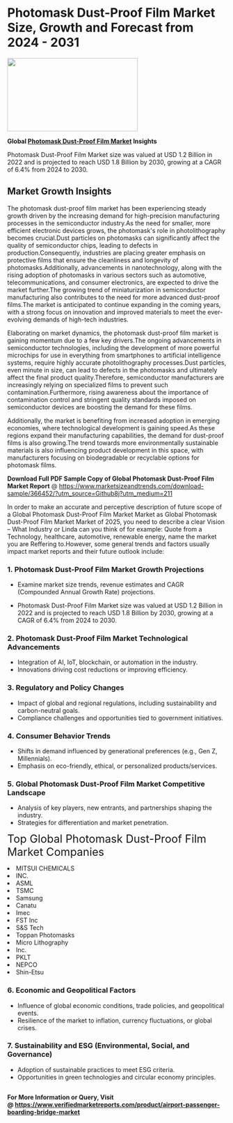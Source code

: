 <H1>Photomask Dust-Proof Film Market Size, Growth and Forecast from 2024 - 2031</H1><img class="aligncenter size-medium wp-image-584254" src="https://thirdeyenews.in/wp-content/uploads/2024/09/Global-Market-Research-300x168.jpeg" alt="" width="300" height="168" /><p><strong>Global&nbsp;<a href="https://www.marketsizeandtrends.com/download-sample/366452/?utm_source=Github8j?utm_medium=211">Photomask Dust-Proof Film Market</a> Insights</strong></p><p>Photomask Dust-Proof Film Market size was valued at USD 1.2 Billion in 2022 and is projected to reach USD 1.8 Billion by 2030, growing at a CAGR of 6.4% from 2024 to 2030.</p><p><h2>Market Growth Insights</h2> <p>The photomask dust-proof film market has been experiencing steady growth driven by the increasing demand for high-precision manufacturing processes in the semiconductor industry.As the need for smaller, more efficient electronic devices grows, the photomask's role in photolithography becomes crucial.Dust particles on photomasks can significantly affect the quality of semiconductor chips, leading to defects in production.Consequently, industries are placing greater emphasis on protective films that ensure the cleanliness and longevity of photomasks.Additionally, advancements in nanotechnology, along with the rising adoption of photomasks in various sectors such as automotive, telecommunications, and consumer electronics, are expected to drive the market further.The growing trend of miniaturization in semiconductor manufacturing also contributes to the need for more advanced dust-proof films.The market is anticipated to continue expanding in the coming years, with a strong focus on innovation and improved materials to meet the ever-evolving demands of high-tech industries.</p> <p><strong><a href="#"></a></strong></p> <p>Elaborating on market dynamics, the photomask dust-proof film market is gaining momentum due to a few key drivers.The ongoing advancements in semiconductor technologies, including the development of more powerful microchips for use in everything from smartphones to artificial intelligence systems, require highly accurate photolithography processes.Dust particles, even minute in size, can lead to defects in the photomasks and ultimately affect the final product quality.Therefore, semiconductor manufacturers are increasingly relying on specialized films to prevent such contamination.Furthermore, rising awareness about the importance of contamination control and stringent quality standards imposed on semiconductor devices are boosting the demand for these films.</p> <p>Additionally, the market is benefiting from increased adoption in emerging economies, where technological development is gaining speed.As these regions expand their manufacturing capabilities, the demand for dust-proof films is also growing.The trend towards more environmentally sustainable materials is also influencing product development in this space, with manufacturers focusing on biodegradable or recyclable options for photomask films.</p> <p></p><p><span class=""><strong>Download Full PDF Sample Copy of Global Photomask Dust-Proof Film Market Report</strong> @ <a href="https://www.marketsizeandtrends.com/download-sample/366452/?utm_source=Github8j?utm_medium=211" target="_blank">https://www.marketsizeandtrends.com/download-sample/366452/?utm_source=Github8j?utm_medium=211</a></span></p><p>In order to make an accurate and perceptive description of future scope of a Global&nbsp;Photomask Dust-Proof Film Market Market as Global&nbsp;Photomask Dust-Proof Film Market Market of 2025, you need to describe a clear Vision &ndash; What Industry or Linda can you think of for example: Quote from a Technology, healthcare, automotive, renewable energy, name the market you are Reffering to.However, some general trends and factors usually impact market reports and their future outlook include:</p><h3>1.&nbsp;<strong>Photomask Dust-Proof Film Market Growth Projections</strong></h3><ul><li>Examine market size trends, revenue estimates and CAGR (Compounded Annual Growth Rate) projections.</li><li><p>Photomask Dust-Proof Film Market size was valued at USD 1.2 Billion in 2022 and is projected to reach USD 1.8 Billion by 2030, growing at a CAGR of 6.4% from 2024 to 2030.</p></li></ul><h3>2.&nbsp;<strong>Photomask Dust-Proof Film Market Technological Advancements</strong></h3><ul><li>Integration of AI, IoT, blockchain, or automation in the industry.</li><li>Innovations driving cost reductions or improving efficiency.</li></ul><h3>3.&nbsp;<strong>Regulatory and Policy Changes</strong></h3><ul><li>Impact of global and regional regulations, including sustainability and carbon-neutral goals.</li><li>Compliance challenges and opportunities tied to government initiatives.</li></ul><h3>4.&nbsp;<strong>Consumer Behavior Trends</strong></h3><ul><li>Shifts in demand influenced by generational preferences (e.g., Gen Z, Millennials).</li><li>Emphasis on eco-friendly, ethical, or personalized products/services.</li></ul><h3>5.&nbsp;<strong>Global Photomask Dust-Proof Film Market Competitive Landscape</strong></h3><ul><li>Analysis of key players, new entrants, and partnerships shaping the industry.</li><li>Strategies for differentiation and market penetration.</li></ul><p data-pm-slice="1 1 []"><span style="color: inherit; font-family: inherit; font-size: 25px;">Top Global Photomask Dust-Proof Film Market Companies</span></p><div class="" data-test-id=""><p><li>MITSUI CHEMICALS</li><li> INC.</li><li> ASML</li><li> TSMC</li><li> Samsung</li><li> Canatu</li><li> Imec</li><li> FST Inc</li><li> S&S Tech</li><li> Toppan Photomasks</li><li> Micro Lithography</li><li> Inc.</li><li> PKLT</li><li> NEPCO</li><li> Shin-Etsu</li></p></div><h3>6.&nbsp;<strong>Economic and Geopolitical Factors</strong></h3><ul><li>Influence of global economic conditions, trade policies, and geopolitical events.</li><li>Resilience of the market to inflation, currency fluctuations, or global crises.</li></ul><h3>7.&nbsp;<strong>Sustainability and ESG (Environmental, Social, and Governance)</strong></h3><ul><li>Adoption of sustainable practices to meet ESG criteria.</li><li>Opportunities in green technologies and circular economy principles.</li></ul><h2><strong style="font-size: 14px;">For More Information or Query, Visit @&nbsp;</strong><a style="background-color: #ffffff; font-size: 14px;" href="https://www.marketsizeandtrends.com/report/photomask-dust-proof-film-market/" target="_blank">https://www.verifiedmarketreports.com/product/airport-passenger-boarding-bridge-market</a></h2>